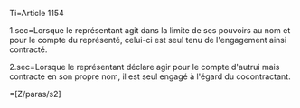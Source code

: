Ti=Article 1154

1.sec=Lorsque le représentant agit dans la limite de ses pouvoirs au nom et pour le compte du représenté, celui-ci est seul tenu de l'engagement ainsi contracté.

2.sec=Lorsque le représentant déclare agir pour le compte d'autrui mais contracte en son propre nom, il est seul engagé à l'égard du cocontractant.

=[Z/paras/s2]